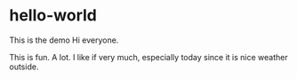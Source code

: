 # hello-world
This is the demo
Hi everyone. 

This is fun. A lot. I like if very much, especially today since it is nice weather outside.
